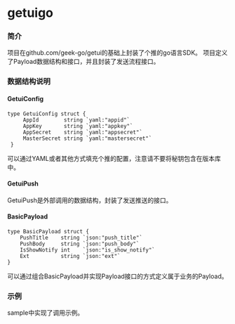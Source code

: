 # getuigo

### 简介
项目在github.com/geek-go/getui的基础上封装了个推的go语言SDK。
项目定义了Payload数据结构和接口，并且封装了发送流程接口。

### 数据结构说明
#### GetuiConfig
```
type GetuiConfig struct {
     AppId        string `yaml:"appid"`
     AppKey       string `yaml:"appkey"`
     AppSecret    string `yaml:"appsecret"`
     MasterSecret string `yaml:"mastersecret"`
 }
```
可以通过YAML或者其他方式填充个推的配置，注意请不要将秘钥包含在版本库中。

#### GetuiPush
GetuiPush是外部调用的数据结构，封装了发送推送的接口。

#### BasicPayload
```
type BasicPayload struct {
    PushTitle    string `json:"push_title"`
    PushBody     string `json:"push_body"`
    IsShowNotify int    `json:"is_show_notify"`
    Ext          string `json:"ext"`
}
```
可以通过组合BasicPayload并实现Payload接口的方式定义属于业务的Payload。

### 示例
sample中实现了调用示例。


